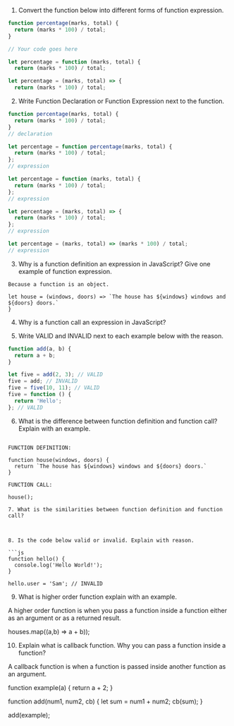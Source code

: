 1. Convert the function below into different forms of function expression.

```js
function percentage(marks, total) {
  return (marks * 100) / total;
}

// Your code goes here

let percentage = function (marks, total) {
  return (marks * 100) / total;

let percentage = (marks, total) => {
  return (marks * 100) / total;

```

2. Write Function Declaration or Function Expression next to the function.

```js
function percentage(marks, total) {
  return (marks * 100) / total;
}
// declaration
```

```js
let percentage = function percentage(marks, total) {
  return (marks * 100) / total;
};
// expression
```

```js
let percentage = function (marks, total) {
  return (marks * 100) / total;
};
// expression
```

```js
let percentage = (marks, total) => {
  return (marks * 100) / total;
};
// expression
```

```js
let percentage = (marks, total) => (marks * 100) / total;
// expression
```

3. Why is a function definition an expression in JavaScript? Give one example of function expression.

```
Because a function is an object.

let house = (windows, doors) => `The house has ${windows} windows and ${doors} doors.`
}
```

4. Why is a function call an expression in JavaScript?



5. Write VALID and INVALID next to each example below with the reason.

```js
function add(a, b) {
  return a + b;
}

let five = add(2, 3); // VALID
five = add; // INVALID
five = five(10, 11); // VALID
five = function () {
  return 'Hello';
}; // VALID
```

6. What is the difference between function definition and function call? Explain with an example.

```

FUNCTION DEFINITION:

function house(windows, doors) {
  return `The house has ${windows} windows and ${doors} doors.`
}

FUNCTION CALL:

house();

7. What is the similarities between function definition and function call?



8. Is the code below valid or invalid. Explain with reason.

```js
function hello() {
  console.log('Hello World!');
}

hello.user = 'Sam'; // INVALID
```

9. What is higher order function explain with an example.

A higher order function is when you pass a function inside a function either as an argument or as a returned result.

houses.map((a,b) => a + b));

10. Explain what is callback function. Why you can pass a function inside a function?

A callback function is when a function is passed inside another function as an argument.

function example(a) {
  return a + 2;
}

function add(num1, num2, cb) {
  let sum = num1 + num2;
  cb(sum);
}

add(example);

